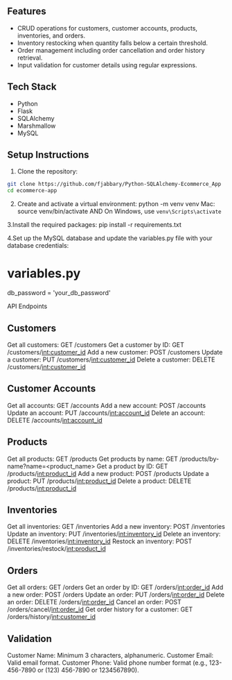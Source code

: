 ## Features

- CRUD operations for customers, customer accounts, products, inventories, and orders.
- Inventory restocking when quantity falls below a certain threshold.
- Order management including order cancellation and order history retrieval.
- Input validation for customer details using regular expressions.

## Tech Stack

- Python
- Flask
- SQLAlchemy
- Marshmallow
- MySQL


## Setup Instructions

1. Clone the repository:

```bash
git clone https://github.com/fjabbary/Python-SQLAlchemy-Ecommerce_App
cd ecommerce-app
```

2. Create and activate a virtual environment:
python -m venv venv
Mac: source venv/bin/activate  AND  On Windows, use `venv\Scripts\activate`

3.Install the required packages:
pip install -r requirements.txt

4.Set up the MySQL database and update the variables.py file with your database credentials:
# variables.py
db_password = 'your_db_password'


API Endpoints

## Customers
Get all customers: GET /customers
Get a customer by ID: GET /customers/<int:customer_id>
Add a new customer: POST /customers
Update a customer: PUT /customers/<int:customer_id>
Delete a customer: DELETE /customers/<int:customer_id>

## Customer Accounts
Get all accounts: GET /accounts
Add a new account: POST /accounts
Update an account: PUT /accounts/<int:account_id>
Delete an account: DELETE /accounts/<int:account_id>

## Products
Get all products: GET /products
Get products by name: GET /products/by-name?name=<product_name>
Get a product by ID: GET /products/<int:product_id>
Add a new product: POST /products
Update a product: PUT /products/<int:product_id>
Delete a product: DELETE /products/<int:product_id>

## Inventories
Get all inventories: GET /inventories
Add a new inventory: POST /inventories
Update an inventory: PUT /inventories/<int:inventory_id>
Delete an inventory: DELETE /inventories/<int:inventory_id>
Restock an inventory: POST /inventories/restock/<int:product_id>

## Orders
Get all orders: GET /orders
Get an order by ID: GET /orders/<int:order_id>
Add a new order: POST /orders
Update an order: PUT /orders/<int:order_id>
Delete an order: DELETE /orders/<int:order_id>
Cancel an order: POST /orders/cancel/<int:order_id>
Get order history for a customer: GET /orders/history/<int:customer_id>

## Validation
Customer Name: Minimum 3 characters, alphanumeric.
Customer Email: Valid email format.
Customer Phone: Valid phone number format (e.g., 123-456-7890 or (123) 456-7890 or 1234567890).